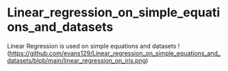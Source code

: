 # Linear_regression_on_simple_equations_and_datasets
Linear Regression is used on simple equations and datasets
!(https://github.com/evans129/Linear_regression_on_simple_equations_and_datasets/blob/main/linear_regression_on_iris.png)
